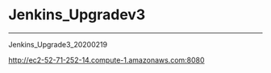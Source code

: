 # Jenkins_Upgradev3
---
Jenkins_Upgrade3_20200219


http://ec2-52-71-252-14.compute-1.amazonaws.com:8080


